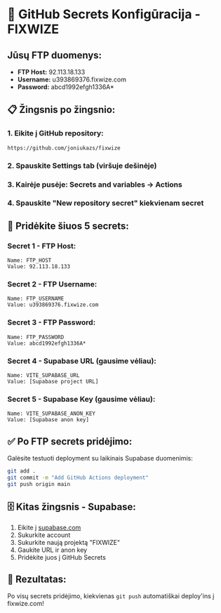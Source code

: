 # 🔐 GitHub Secrets Konfigūracija - FIXWIZE

## Jūsų FTP duomenys:
- **FTP Host:** 92.113.18.133
- **Username:** u393869376.fixwize.com
- **Password:** abcd1992efgh1336A*

## 📋 Žingsnis po žingsnio:

### 1. Eikite į GitHub repository:
```
https://github.com/joniukazs/fixwize
```

### 2. Spauskite **Settings** tab (viršuje dešinėje)

### 3. Kairėje pusėje: **Secrets and variables** → **Actions**

### 4. Spauskite **"New repository secret"** kiekvienam secret

## 🔑 Pridėkite šiuos 5 secrets:

### Secret 1 - FTP Host:
```
Name: FTP_HOST
Value: 92.113.18.133
```

### Secret 2 - FTP Username:
```
Name: FTP_USERNAME
Value: u393869376.fixwize.com
```

### Secret 3 - FTP Password:
```
Name: FTP_PASSWORD
Value: abcd1992efgh1336A*
```

### Secret 4 - Supabase URL (gausime vėliau):
```
Name: VITE_SUPABASE_URL
Value: [Supabase project URL]
```

### Secret 5 - Supabase Key (gausime vėliau):
```
Name: VITE_SUPABASE_ANON_KEY
Value: [Supabase anon key]
```

## ✅ Po FTP secrets pridėjimo:

Galėsite testuoti deployment su laikinais Supabase duomenimis:

```bash
git add .
git commit -m "Add GitHub Actions deployment"
git push origin main
```

## 🗄️ Kitas žingsnis - Supabase:

1. Eikite į [supabase.com](https://supabase.com)
2. Sukurkite account
3. Sukurkite naują projektą "FIXWIZE"
4. Gaukite URL ir anon key
5. Pridėkite juos į GitHub Secrets

## 🎯 Rezultatas:

Po visų secrets pridėjimo, kiekvienas `git push` automatiškai deploy'ins į fixwize.com!